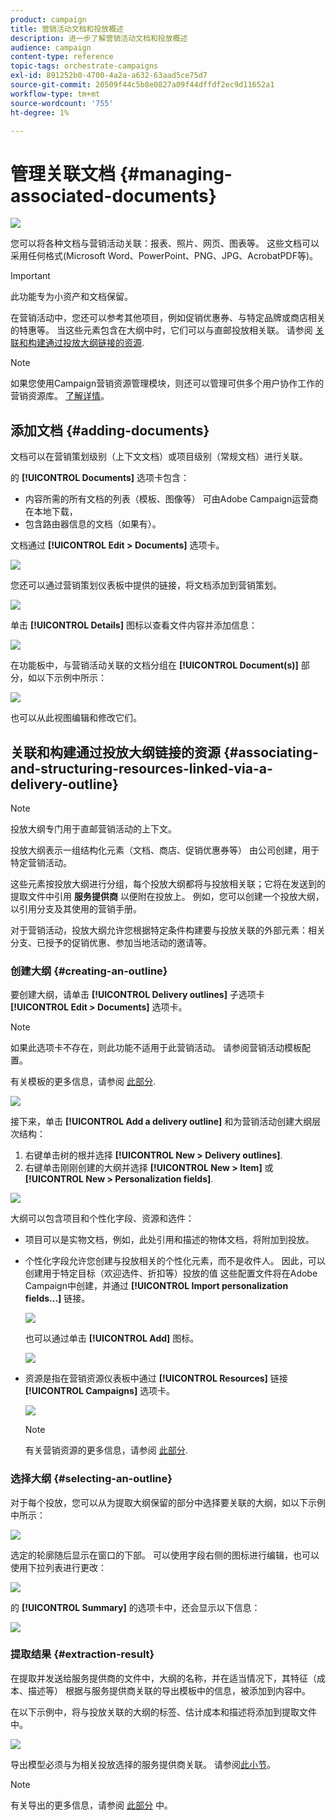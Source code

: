 ```yaml
---
product: campaign
title: 营销活动文档和投放概述
description: 进一步了解营销活动文档和投放概述
audience: campaign
content-type: reference
topic-tags: orchestrate-campaigns
exl-id: 891252b0-4700-4a2a-a632-63aad5ce75d7
source-git-commit: 20509f44c5b8e0827a09f44dffdf2ec9d11652a1
workflow-type: tm+mt
source-wordcount: '755'
ht-degree: 1%

---
```


# 管理关联文档 {#managing-associated-documents}

![](../../assets/common.svg)

您可以将各种文档与营销活动关联：报表、照片、网页、图表等。 这些文档可以采用任何格式(Microsoft Word、PowerPoint、PNG、JPG、AcrobatPDF等)。

>[!IMPORTANT]
>
>此功能专为小资产和文档保留。

在营销活动中，您还可以参考其他项目，例如促销优惠券、与特定品牌或商店相关的特惠等。 当这些元素包含在大纲中时，它们可以与直邮投放相关联。 请参阅 [关联和构建通过投放大纲链接的资源](#associating-and-structuring-resources-linked-via-a-delivery-outline).

>[!NOTE]
>
>如果您使用Campaign营销资源管理模块，则还可以管理可供多个用户协作工作的营销资源库。 [了解详情](../../mrm/using/managing-marketing-resources.md)。

## 添加文档 {#adding-documents}

文档可以在营销策划级别（上下文文档）或项目级别（常规文档）进行关联。

的 **[!UICONTROL Documents]** 选项卡包含：

* 内容所需的所有文档的列表（模板、图像等） 可由Adobe Campaign运营商在本地下载，
* 包含路由器信息的文档（如果有）。

文档通过 **[!UICONTROL Edit > Documents]** 选项卡。

![](assets/s_ncs_user_op_add_document.png)

您还可以通过营销策划仪表板中提供的链接，将文档添加到营销策划。

![](assets/add_a_document_in_op.png)

单击 **[!UICONTROL Details]** 图标以查看文件内容并添加信息：

![](assets/s_ncs_user_op_add_document_details.png)

在功能板中，与营销活动关联的文档分组在 **[!UICONTROL Document(s)]** 部分，如以下示例中所示：

![](assets/s_ncs_user_op_edit_document.png)

也可以从此视图编辑和修改它们。

## 关联和构建通过投放大纲链接的资源 {#associating-and-structuring-resources-linked-via-a-delivery-outline}

>[!NOTE]
>
>投放大纲专门用于直邮营销活动的上下文。

投放大纲表示一组结构化元素（文档、商店、促销优惠券等） 由公司创建，用于特定营销活动。

这些元素按投放大纲进行分组，每个投放大纲都将与投放相关联；它将在发送到的提取文件中引用 **服务提供商** 以便附在投放上。 例如，您可以创建一个投放大纲，以引用分支及其使用的营销手册。

对于营销活动，投放大纲允许您根据特定条件构建要与投放关联的外部元素：相关分支、已授予的促销优惠、参加当地活动的邀请等。

### 创建大纲 {#creating-an-outline}

要创建大纲，请单击 **[!UICONTROL Delivery outlines]** 子选项卡 **[!UICONTROL Edit > Documents]** 选项卡。

>[!NOTE]
>
>如果此选项卡不存在，则此功能不适用于此营销活动。 请参阅营销活动模板配置。
>   
>有关模板的更多信息，请参阅 [此部分](../../campaign/using/marketing-campaign-templates.md#campaign-templates).

![](assets/s_ncs_user_op_composition_link.png)

接下来，单击 **[!UICONTROL Add a delivery outline]** 和为营销活动创建大纲层次结构：

1. 右键单击树的根并选择 **[!UICONTROL New > Delivery outlines]**.
1. 右键单击刚刚创建的大纲并选择 **[!UICONTROL New > Item]** 或 **[!UICONTROL New > Personalization fields]**.

![](assets/s_ncs_user_op_add_composition.png)

大纲可以包含项目和个性化字段、资源和选件：

* 项目可以是实物文档，例如，此处引用和描述的物体文档，将附加到投放。
* 个性化字段允许您创建与投放相关的个性化元素，而不是收件人。 因此，可以创建用于特定目标（欢迎选件、折扣等）投放的值 这些配置文件将在Adobe Campaign中创建，并通过 **[!UICONTROL Import personalization fields...]** 链接。

   ![](assets/s_ncs_user_op_add_composition_field.png)

   也可以通过单击 **[!UICONTROL Add]** 图标。

   ![](assets/s_ncs_user_op_add_composition_field_button.png)

* 资源是指在营销资源仪表板中通过 **[!UICONTROL Resources]** 链接 **[!UICONTROL Campaigns]** 选项卡。

   ![](assets/s_ncs_user_mkg_resource_ovv.png)

   >[!NOTE]
   >
   >有关营销资源的更多信息，请参阅 [此部分](../../mrm/using/managing-marketing-resources.md).

### 选择大纲 {#selecting-an-outline}

对于每个投放，您可以从为提取大纲保留的部分中选择要关联的大纲，如以下示例中所示：

![](assets/s_ncs_user_op_select_composition.png)

选定的轮廓随后显示在窗口的下部。 可以使用字段右侧的图标进行编辑，也可以使用下拉列表进行更改：

![](assets/s_ncs_user_op_select_composition_b.png)

的 **[!UICONTROL Summary]** 的选项卡中，还会显示以下信息：

![](assets/s_ncs_user_op_select_composition_c.png)

### 提取结果 {#extraction-result}

在提取并发送给服务提供商的文件中，大纲的名称，并在适当情况下，其特征（成本、描述等） 根据与服务提供商关联的导出模板中的信息，被添加到内容中。

在以下示例中，将与投放关联的大纲的标签、估计成本和描述将添加到提取文件中。

![](assets/s_ncs_user_op_composition_in_export_template.png)

导出模型必须与为相关投放选择的服务提供商关联。 请参阅[此小节](../../campaign/using/providers--stocks-and-budgets.md#creating-service-providers-and-their-cost-structures)。

>[!NOTE]
>
>有关导出的更多信息，请参阅 [此部分](../../platform/using/get-started-data-import-export.md) 中。
